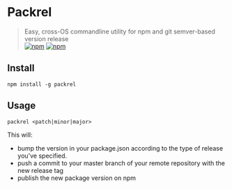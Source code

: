 # Packrel  
> Easy, cross-OS commandline utility for npm and git semver-based version release   
[![npm](https://img.shields.io/npm/dt/packrel.svg)]() [![npm](https://img.shields.io/npm/v/packrel.svg)]()
  
## Install  
  
```  
npm install -g packrel  
```  
  
## Usage  
  
```
packrel <patch|minor|major>  
```  
  
This will:  
- bump the version in your package.json according to the type of release you've specified.  
- push a commit to your master branch of your remote repository with the new release tag  
- publish the new package version on npm  
  

